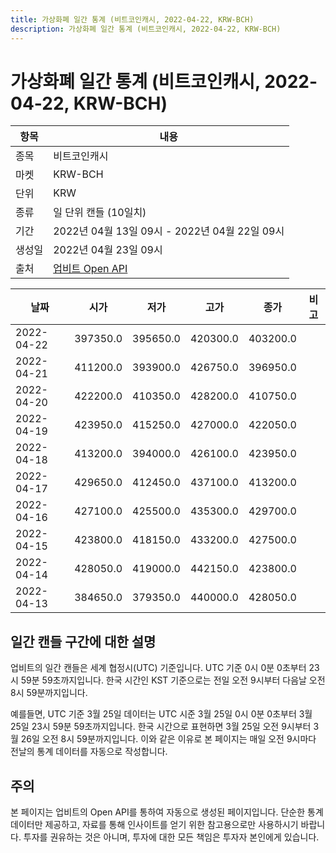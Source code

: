 ```yaml
---
title: 가상화폐 일간 통계 (비트코인캐시, 2022-04-22, KRW-BCH)
description: 가상화폐 일간 통계 (비트코인캐시, 2022-04-22, KRW-BCH)
---
```



가상화폐 일간 통계 (비트코인캐시, 2022-04-22, KRW-BCH)
===

|항목|내용|
|--|--|
|종목|비트코인캐시|
|마켓|KRW-BCH|
|단위|KRW|
|종류|일 단위 캔들 (10일치)|
|기간|2022년 04월 13일 09시 - 2022년 04월 22일 09시|
|생성일|2022년 04월 23일 09시|
|출처|[업비트 Open API](https://docs.upbit.com)|


|날짜|시가|저가|고가|종가|비고|
|--|--|--|--|--|--|
|2022-04-22|397350.0|395650.0|420300.0|403200.0|    |
|2022-04-21|411200.0|393900.0|426750.0|396950.0|    |
|2022-04-20|422200.0|410350.0|428200.0|410750.0|    |
|2022-04-19|423950.0|415250.0|427000.0|422050.0|    |
|2022-04-18|413200.0|394000.0|426100.0|423950.0|    |
|2022-04-17|429650.0|412450.0|437100.0|413200.0|    |
|2022-04-16|427100.0|425500.0|435300.0|429700.0|    |
|2022-04-15|423800.0|418150.0|433200.0|427500.0|    |
|2022-04-14|428050.0|419000.0|442150.0|423800.0|    |
|2022-04-13|384650.0|379350.0|440000.0|428050.0|    |


일간 캔들 구간에 대한 설명
---


업비트의 일간 캔들은 세계 협정시(UTC) 기준입니다. 
UTC 기준 0시 0분 0초부터 23시 59분 59초까지입니다. 
한국 시간인 KST 기준으로는 전일 오전 9시부터 다음날 오전 8시 59분까지입니다. 


예를들면, UTC 기준 3월 25일 데이터는 UTC 시준 3월 25일 0시 0분 0초부터 3월 25일 23시 59분 59초까지입니다. 
한국 시간으로 표현하면 3월 25일 오전 9시부터 3월 26일 오전 8시 59분까지입니다. 
이와 같은 이유로 본 페이지는 매일 오전 9시마다 전날의 통계 데이터를 자동으로 작성합니다. 


주의
---


본 페이지는 업비트의 Open API를 통하여 자동으로 생성된 페이지입니다. 
단순한 통계 데이터만 제공하고, 자료를 통해 인사이트를 얻기 위한 참고용으로만 사용하시기 바랍니다. 
투자를 권유하는 것은 아니며, 투자에 대한 모든 책임은 투자자 본인에게 있습니다. 
